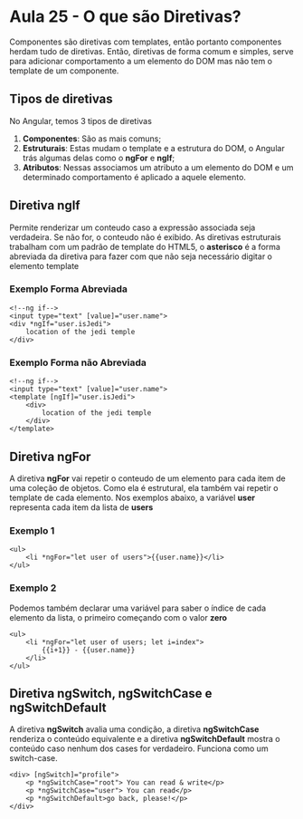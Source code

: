 # Aula 25 - O que são Diretivas?

Componentes são diretivas com templates, então portanto componentes herdam tudo de diretivas.
Então, diretivas de forma comum e simples, serve para adicionar comportamento a um elemento do DOM mas não tem o template de um componente.

## Tipos de diretivas

No Angular, temos 3 tipos de diretivas

1. **Componentes**: São as mais comuns;
2. **Estruturais**: Estas mudam o template e a estrutura do DOM, o Angular trás algumas delas como o **ngFor** e **ngIf**;
3. **Atributos**: Nessas associamos um atributo a um elemento do DOM e um determinado comportamento é aplicado a aquele elemento.

## Diretiva ngIf

Permite renderizar um conteudo caso a expressão associada seja verdadeira. Se não for, o conteudo não é exibido.
As diretivas estruturais trabalham com um padrão de template do HTML5, o **asterisco** é a forma abreviada da diretiva para fazer com que não seja necessário digitar o elemento template

### Exemplo **Forma Abreviada**

```
<!--ng if-->
<input type="text" [value]="user.name">
<div *ngIf="user.isJedi">
    location of the jedi temple
</div>
```

### Exemplo **Forma não Abreviada**

```
<!--ng if-->
<input type="text" [value]="user.name">
<template [ngIf]="user.isJedi">
    <div>
        location of the jedi temple
    </div>
</template>
```

## Diretiva ngFor

A diretiva **ngFor** vai repetir o conteudo de um elemento para cada item de uma coleção de objetos. Como ela é estrutural, ela também vai repetir o template de cada elemento.
Nos exemplos abaixo, a variável **user** representa cada item da lista de **users**

### Exemplo 1

```
<ul>
    <li *ngFor="let user of users">{{user.name}}</li>
</ul>
```

### Exemplo 2

Podemos também declarar uma variável para saber o índice de cada elemento da lista, o primeiro começando com o valor **zero**

```
<ul>
    <li *ngFor="let user of users; let i=index">
        {{i+1}} - {{user.name}}
    </li>
</ul>
```

## Diretiva ngSwitch, ngSwitchCase e ngSwitchDefault

A diretiva **ngSwitch** avalia uma condição, a diretiva **ngSwitchCase** renderiza o conteúdo equivalente e a diretiva **ngSwitchDefault** mostra o conteúdo caso nenhum dos cases for verdadeiro.
Funciona como um switch-case.

```
<div> [ngSwitch]="profile">
    <p *ngSwitchCase="root"> You can read & write</p>
    <p *ngSwitchCase="user"> You can read</p>
    <p *ngSwitchDefault>go back, please!</p>
</div>
```
